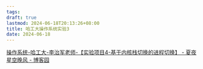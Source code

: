```yaml
---
tags: 
draft: true
lastmod: 2024-06-18T20:13:26+08:00
title: 哈工大操作系统实验3
date: 2024-06-18
---
```


[操作系统-哈工大-李治军老师-【实验项目4-基于内核栈切换的进程切换】 - 夏夜星空晚风 - 博客园](https://www.cnblogs.com/wanghuizhao/p/16988619.html)